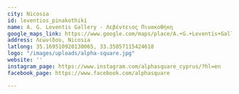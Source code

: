 ```yaml
---
city: Nicosia
id: leventios_pinakothiki
name: A. G. Leventis Gallery - Λεβέντειος Πινακοθήκη
google_maps_link: https://www.google.com/maps/place/A.+G.+Leventis+Gallery/@35.169375,33.3561196,17z/data=!3m1!4b1!4m5!3m4!1s0x14de1750c7736f87:0x20e4977b50ce11ac!8m2!3d35.1693305!4d33.3585694
address: Λεωνίδου, Nicosia
latlong: 35.169510920130065, 33.35857115424618
logo: "/images/uploads/alpha-square.jpg"
website: ''
instagram_page: https://www.instagram.com/alphasquare_cyprus/?hl=en
facebook_page: https://www.facebook.com/alphasquare

---
```

